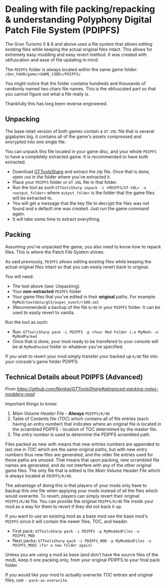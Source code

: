 # Dealing with file packing/repacking & understanding Polyphony Digital Patch File System (PDIPFS)

The Gran Turismo 5 & 6 and above uses a file system that allows editing existing files while keeping the actual original files intact. This allows for extremely easy modding and easy revert method.
It was created with obfuscation and ease of file updating in mind.

The `PDIPFS` folder is always located within the same game folder: `/dev_hdd0/game/<GAME_CODE>/PDIPFS/`

You might notice that the folder contains hundreds and thousands of randomly named two chars file names. This is the obfuscated part so that you cannot figure out what a file really is.

Thankfully this has long been reverse engineered.

## Unpacking

The base retail version of both games contain a `GT.VOL` file that is several gigabytes big, it contains all of the game's assets compressed and encrypted into one single file. 

You can unpack this file located in your game disc, and your whole `PDIPFS` to have a completely extracted game. It is recommended to have both extracted.

* Download [GTToolsSharp](https://github.com/Nenkai/GTToolsSharp/releases) and extract the zip file. Once that is done, open `cmd` in the folder where you've extracted it.
* Place your `PDIPFS` folder or `GT.VOL` file in that folder. 
* Run the tool as such `GTToolsSharp unpack -i <PDIPFS/GT.VOL> -o <output_folder>` where `output_folder` is the folder that the game files will be extracted to. 
* You will get a message that the key file to decrypt the files was not found and a default one was created. Just run the game command again.
* It will take some time to extract everything.


## Packing

Assuming you've unpacked the game, you also need to know how to repack files. This is where the Patch File System shines.

As said previously, `PDIPFS` allows editing existing files while keeping the actual original files intact so that you can easily revert back to original.

You will need:
   * The tool above (see: Unpacking).
   * Your **non-extracted** `PDIPFS` folder
   * Your game files that you've edited in their **original** paths. For example: `MyMod/textdata/gt5/aspec_event/r100.xml`
   * (Recommended) a backup of the file `K/4D` in your `PDIPFS` folder. It can be used to easily revert to vanilla.

Run the tool as such:
   * Run: `GTToolsSharp pack -i PDIPFS -p <Your Mod Folder i.e MyMod> -o MyModPacked`
   * Once that is done, your mod ready to be transfered to your console will be at `MyModPacked` folder or whatever you've specified.


If you wish to revert your mod simply transfer your backed up `K/4D` file into your console's game folder PDIPFS.

## Technical Details about PDIPFS (Advanced)
*From https://github.com/Nenkai/GTToolsSharp#advanced-packing-notes-modders-read*

Important things to know:
1. *Main Volume Header File* - **Always** `PDIPFS/K/4D`
2. Table of Contents file (*TOC*) which contains all of file entries (each having an *entry number*) that indicates where an original file is located in the scrambled PDIPFS - location of TOC determined by the master file.
3. The *entry number* is used to determine the PDIPFS scrambled path.

Files packed as new with means that new entries numbers are appended to last one in *TOC* which are the same original paths, but with new entry numbers thus new files are generated, and the older file entries used for these paths are unused. That means that upon packing, new scrambled file names are generated, and do not interfere with any of the other original game files. The only file that is edited is the *Main Volume Header File* which is always located at `PDIPFS/K/4D`.

The advantage of doing this is that players of your mods only have to backup this one file when applying your mods instead of all the files which would overwrite. To revert, players can simply revert their original `PDIPFS/K/4D` file. You can provide the original `PDIPFS/K/4D` file inside your mod as a way for them to revert if they did not back it up.

If you want to use an existing mod as a base mod use the base mod's `PDIPFS` since it will contain the newer files, TOC, and header.
* First pack: `GTToolsSharp pack -i PDIPFS -p MyModdedFiles -o PDIPFS_MOD`
* Next packs: `GTToolsSharp pack -i PDIPFS_MOD -p MyModdedFiles -o PDIPFS_MOD2 (for a new folder again)`

Unless you are using a mod as base (and don't have the source files of the mod), keep it one packing only, from your original PDIPFS to your final pack folder.

If you would like your mod to actually overwrite *TOC* entries and original files, use `--pack-as-overwrite`.
